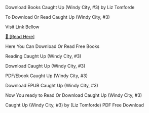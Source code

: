 Download Books Caught Up (Windy City, #3) by Liz Tomforde

To Download Or Read Caught Up (Windy City, #3)

Visit Link Bellow

[📖 [Read Here]](https://eibooknade.web.app/noteworthypeople/88151671-caught-up)

Here You Can Download Or Read Free Books

Reading Caught Up (Windy City, #3)

Download Caught Up (Windy City, #3)

PDF/Ebook Caught Up (Windy City, #3)

Download EPUB Caught Up (Windy City, #3)

Now You ready to Read Or Download Caught Up (Windy City, #3)

Caught Up (Windy City, #3) by (Liz Tomforde) PDF Free Download
